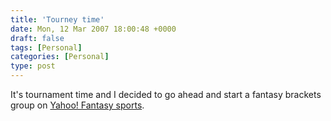 ```yaml
---
title: 'Tourney time'
date: Mon, 12 Mar 2007 18:00:48 +0000
draft: false
tags: [Personal]
categories: [Personal]
type: post
---
```


It's tournament time and I decided to go ahead and start a fantasy brackets group on [Yahoo! Fantasy sports](http://tournament.fantasysports.yahoo.com/men).